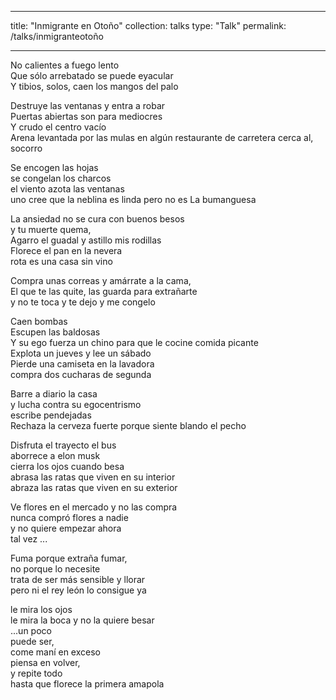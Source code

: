 
---
title: "Inmigrante en Otoño"
collection: talks
type: "Talk"
permalink: /talks/inmigranteotoño

---
<p>
No calientes a fuego lento<br>
Que sólo arrebatado se puede eyacular<br>
Y tibios, solos, caen los mangos del palo</p>
<p>
Destruye las ventanas y entra a robar<br>
Puertas abiertas son para mediocres<br>
Y crudo el centro vacío<br>
Arena levantada por las mulas en algún restaurante de carretera cerca al, socorro</p>
<p>
Se encogen las hojas<br>
se congelan los charcos<br>
el viento azota las ventanas<br>
uno cree que la neblina es linda pero no es La bumanguesa</p>
<p>
La ansiedad no se cura con buenos besos<br>
y tu muerte quema,<br>
Agarro el guadal y astillo mis rodillas<br>
Florece el pan en la nevera<br>
rota es una casa sin vino</p>
<p>
Compra unas correas y amárrate a la cama,<br>
El que te las quite, las guarda para extrañarte<br>
y no te toca y te dejo y me congelo</p>
<p>
Caen bombas<br>
Escupen las baldosas<br>
Y su ego fuerza un chino para que le cocine comida picante<br>
Explota un jueves y lee un sábado<br>
Pierde una camiseta en la lavadora<br>
compra dos cucharas de segunda</p>
<p>
Barre a diario la casa<br>
y lucha contra su egocentrismo<br>
escribe pendejadas<br>
Rechaza la cerveza fuerte porque siente blando el pecho</p>
<p>
Disfruta el trayecto el bus<br>
aborrece a elon musk<br>
cierra los ojos cuando besa<br>
abrasa las ratas que viven en su interior<br>
abraza las ratas que viven en su exterior</p>
<p>
Ve flores en el mercado y no las compra<br>
nunca compró flores a nadie<br>
y no quiere empezar ahora<br>
tal vez ...</p>
<p>
Fuma porque extraña fumar,<br>
no porque lo necesite<br>
trata de ser más sensible y llorar<br>
pero ni el rey león lo consigue ya</p>
<p>
le mira los ojos<br>
le mira la boca y no la quiere besar<br>
...un poco<br>
puede ser,<br>
come maní en exceso<br>
piensa en volver,<br>
y repite todo<br>
hasta que florece la primera amapola</p>
